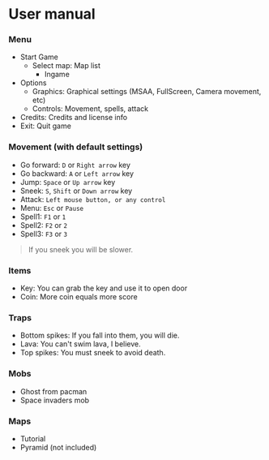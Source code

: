 # User manual

### Menu

- Start Game 
  + Select map: Map list
    - Ingame
- Options
  + Graphics: Graphical settings (MSAA, FullScreen, Camera movement, etc)
  + Controls: Movement, spells, attack
- Credits: Credits and license info
- Exit: Quit game

### Movement (with default settings)

- Go forward: `D` or `Right arrow` key
- Go backward: `A` or `Left arrow` key
- Jump: `Space` or `Up arrow` key
- Sneek: `S`, `Shift` or `Down arrow` key
- Attack: `Left mouse button, or any control`
- Menu: `Esc` or `Pause`
- Spell1: `F1` or `1`
- Spell2: `F2` or `2`
- Spell3: `F3` or `3`

> If you sneek you will be slower. <br>
> 

### Items

- Key: You can grab the key and use it to open door
- Coin: More coin equals more score

### Traps

- Bottom spikes: If you fall into them, you will die.
- Lava: You can't swim lava, I believe.
- Top spikes: You must sneek to avoid death.

### Mobs

- Ghost from pacman
- Space invaders mob

### Maps
 
- Tutorial
- Pyramid (not included)
 